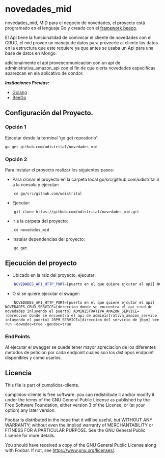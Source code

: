 # novedades_mid
novedades_mid, MID para el negocio de novedades, el proyecto está programado en el lenguaje Go y creado con el [framework beego](https://beego.me/).

El Api tiene la funcionalidad de cominicar el cliente de novedades con el CRUD, el mid provee un manejo de datos para proveerle al cliente los datos en la estructura que este requiere ya que antes se usaba un Api para una base de datos en Mongo.

adicionalmente el api proveecomunicacion con un api de administrativa_amazon_api con el fin de que cierta novedades especificas aparezcan en ela aplicativo de condor.

***Instlaciones Previas:***
* [Golang](https://github.com/udistrital/introduccion_oas/blob/master/instalacion_de_herramientas/golang.md)
* [BeeGo](https://github.com/udistrital/introduccion_oas/blob/master/instalacion_de_herramientas/beego.md)

## Configuración del Proyecto.

### Opción 1
Ejecutar desde la terminal 'go get repositorio':
```shell 
go get github.com/udistrital/novedades_mid
```
### Opción 2
Para instalar el proyecto realizar los siguientes pasos:
- Para clonar el proyecto en la carpeta local go/src/github.com/udistrital ir a la consola y ejecutar:
```shell 
    cd go/src/github.com/udistrital
```
- Ejecutar:
```shell 
    git clone https://github.com/udistrital/novedades_mid.git
```

- Ir a la carpeta del proyecto:
```shell 
    cd novedades_mid
```

- Instalar dependencias del proyecto:
```shell 
    go get
```


## Ejecución del proyecto

* Ubicado en la raíz del proyecto, ejecutar:
```bash
    NOVEDADES_API_HTTP_PORT=[puerto en el que quiere ejcutar el api] NOVEDADES_CRUD_SERVICE=[dereccion donde se encuentra el api crud de novedades inluyendo el puerto] ADMINISTRATIVA_AMAZON_SERVICE=[dereccion donde se encuentra el api de administrativa_amazon_service inluyendo el puerto] JBPM_SERVICE=[direccion del servicio de jbpm] bee run
```
* O si se quiere ejecutar el swager:
```shell 
    NOVEDADES_API_HTTP_PORT=[puerto en el que quiere ejcutar el api] NOVEDADES_CRUD_SERVICE=[dereccion donde se encuentra el api crud de novedades inluyendo el puerto] ADMINISTRATIVA_AMAZON_SERVICE=[dereccion donde se encuentra el api de administrativa_amazon_service inluyendo el puerto] JBPM_SERVICE=[direccion del servicio de jbpm] bee run -downdoc=true -gendoc=true
```

### EndPoints

Al ejecutar el swagger se puede tener mayor apreciacion de los diferentes metodos de peticion por cada endpoint cuales son los distinpos endpoint disponibles y como usarlos.


## Licencia

This file is part of cumplidos-cliente.

cumplidos-cliente is free software: you can redistribute it and/or modify it under the terms of the GNU General Public License as published by the Free Software Foundation, either version 3 of the License, or (at your option) any later version.

Foobar is distributed in the hope that it will be useful, but WITHOUT ANY WARRANTY; without even the implied warranty of MERCHANTABILITY or FITNESS FOR A PARTICULAR PURPOSE. See the GNU General Public License for more details.

You should have received a copy of the GNU General Public License along with Foobar. If not, see https://www.gnu.org/licenses/.